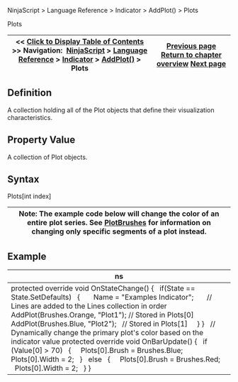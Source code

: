﻿
NinjaScript > Language Reference > Indicator > AddPlot() > Plots

Plots

| << [Click to Display Table of Contents](plots.md) >> **Navigation:**     [NinjaScript](ninjascript-1.md) > [Language Reference](language_reference_wip-1.md) > [Indicator](indicator-1.md) > [AddPlot()](addplot-1.md) > Plots | [Previous page](plotbrushes-1.md) [Return to chapter overview](addplot-1.md) [Next page](barsrequiredtoplot-1.md) |
| --- | --- |
## Definition
A collection holding all of the Plot objects that define their visualization characteristics.
 
## Property Value
A collection of Plot objects.
 
## Syntax
Plots[int index]
 

| Note: The example code below will change the color of an entire plot series. See [PlotBrushes](plotbrushes-1.md) for information on changing only specific segments of a plot instead. |
| --- |

## Example

| ns |
| --- |
| protected override void OnStateChange() {    if(State == State.SetDefaults)    {        Name = "Examples Indicator";        // Lines are added to the Lines collection in order        AddPlot(Brushes.Orange, "Plot1"); // Stored in Plots[0]        AddPlot(Brushes.Blue, "Plot2");   // Stored in Plots[1]      } }   // Dynamically change the primary plot's color based on the indicator value protected override void OnBarUpdate() {    if (Value[0] > 70)    {      Plots[0].Brush = Brushes.Blue;      Plots[0].Width = 2;    }    else    {      Plots[0].Brush = Brushes.Red;      Plots[0].Width = 2;    } } |
